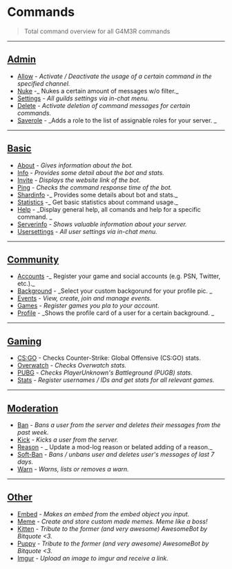 # Commands

> Total command overview for all G4M3R commands

---

## [Admin](/commands/admin.md)

* [Allow](/commands/admin/allow.md) - _Activate / Deactivate the usage of a certain command in the specified channel._
* [Nuke](/commands/admin/nuke.md) -_ Nukes a certain amount of messages w/o filter._
* [Settings](/commands/admin/settings.md) - _All guilds settings via in-chat menu._
* [Delete](/commands/admin/delete.md) - _Activate deletion of command messages for certain commands._
* [Saverole](/commands/admin/saverole.md) - _Adds a role to the list of assignable roles for your server. _

---

## [Basic](/commands/basic.md)

* [About](/commands/about.md) - _Gives information about the bot._
* [Info](/commands/info.md) - _Provides some detail about the bot and stats._
* [Invite](/commands/invite.md) - _Displays the website link of the bot._
* [Ping](/commands/ping.md) - _Checks the command response time of the bot._
* [Shardinfo](/commands/shardinfo.md) -_ Provides some details about bot and stats._
* [Statistics](/commands/statistics.md) -_ Get basic statistics about command usage._
* [Help](/commands/help.md) - _Display general help, all comands and help for a specific command. _
* [Serverinfo](/commands/serverinfo.md) - _Shows valuable information about your server._
* [Usersettings](/commands/usersettings.md) - _All user settings via in-chat menu._

---

## [Community](/commands/community.md)

* [Accounts](/commands/community/accounts.md) -_ Register your game and social accounts \(e.g. PSN, Twitter, etc.\)._
* [Background](/commands/community/background.md) - _Select your custom backgorund for your profile pic. _
* [Events](/commands/community/events.md) - _View, create, join and manage events._
* [Games](/commands/community/games.md) - _Register games you pla to your account._
* [Profile](/commands/community/profile.md) - _Shows the profile card of a user for a certain background. _

---

## [Gaming](/commands/gaming.md)

* [CS:GO](/commands/gaming/cs:go.md) - Checks Counter-Strike: Global Offensive \(CS:GO\) stats.
* [Overwatch](/commands/gaming/overwatch.md) - _Checks Overwatch stats._
* [PUBG](/commands/gaming/pubg.md) - _Checks PlayerUnknown's Battleground \(PUGB\) stats._
* [Stats](/Stats) - _Register usernames / IDs and get stats for all relevant games._

---

## [Moderation](/commands/moderation.md)

* [Ban](/commands/moderation/ban.md) - _Bans a user from the server and deletes their messages from the past week._
* [Kick](/commands/moderation/kick.md) - _Kicks a user from the server._
* [Reason](/commands/moderation/reason.md) - _ Update a mod-log reason or belated adding of a reason._
* [Soft-Ban](/commands/moderation/soft-ban.md) - _Bans / unbans user and deletes user's messages of last 7 days._
* [Warn](/commands/moderation/warn.md) - _Warns, lists or removes a warn._

---

## [Other](/commands/other.md)

* [Embed](/commands/other/embed.md) - _Makes an embed from the embed object you input._
* [Meme](/commands/other/meme.md) - _Create and store custom made memes. Meme like a boss!_
* [Kitten](/commands/other/kitten.md) - _Tribute to the former \(and very awesome\) AwesomeBot by Bitquote &lt;3._
* [Puppy](/commands/other/puppy.md) - _Tribute to the former \(and very awesome\) AwesomeBot by Bitquote &lt;3._
* [Imgur](/commands/other/imgur.md) - _Upload an image to imgur and receive a link._



